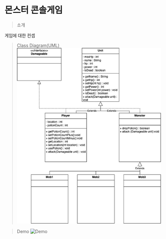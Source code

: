 # 몬스터 콘솔게임 
>소개

게임에 대한 컨셉




























> Class Diagram(UML)
> ![diagram](https://github.com/ryuuki98/zombieGame/blob/master/zombi/images/Unit.jpg)

> Demo ![Demo]()
